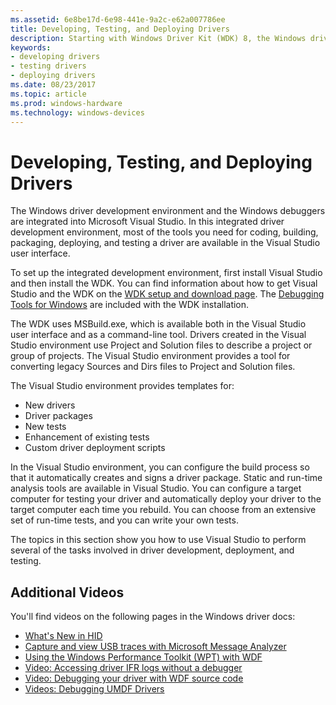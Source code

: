 ```yaml
---
ms.assetid: 6e8be17d-6e98-441e-9a2c-e62a007786ee
title: Developing, Testing, and Deploying Drivers
description: Starting with Windows Driver Kit (WDK) 8, the Windows driver development environment and debuggers are integrated into Microsoft Visual Studio.
keywords:
- developing drivers
- testing drivers
- deploying drivers
ms.date: 08/23/2017
ms.topic: article
ms.prod: windows-hardware
ms.technology: windows-devices
---
```


# Developing, Testing, and Deploying Drivers

The Windows driver development environment and the Windows debuggers are integrated into Microsoft Visual Studio. In this integrated driver development environment, most of the tools you need for coding, building, packaging, deploying, and testing a driver are available in the Visual Studio user interface.

To set up the integrated development environment, first install Visual Studio and then install the WDK. You can find information about how to get Visual Studio and the WDK on the [WDK setup and download page](../download-the-wdk.md). The [Debugging Tools for Windows](../debugger/index.md) are included with the WDK installation.

The WDK uses MSBuild.exe, which is available both in the Visual Studio user interface and as a command-line tool. Drivers created in the Visual Studio environment use Project and Solution files to describe a project or group of projects. The Visual Studio environment provides a tool for converting legacy Sources and Dirs files to Project and Solution files.

The Visual Studio environment provides templates for:

- New drivers
- Driver packages
- New tests
- Enhancement of existing tests
- Custom driver deployment scripts

In the Visual Studio environment, you can configure the build process so that it automatically creates and signs a driver package. Static and run-time analysis tools are available in Visual Studio. You can configure a target computer for testing your driver and automatically deploy your driver to the target computer each time you rebuild. You can choose from an extensive set of run-time tests, and you can write your own tests.

The topics in this section show you how to use Visual Studio to perform several of the tasks involved in driver development, deployment, and testing.

## Additional Videos

You'll find videos on the following pages in the Windows driver docs:

- [What's New in HID](https://docs.microsoft.com/windows-hardware/drivers/hid/what-s-new-in-hid)
- [Capture and view USB traces with Microsoft Message Analyzer](../usbcon/capture-and-view-ing-usb-traces-with-microsoft-message-analyzer-.md)
- [Using the Windows Performance Toolkit (WPT) with WDF](../wdf/using-the-windows-performance-toolkit--wpt--with-wdf.md)
- [Video: Accessing driver IFR logs without a debugger](../wdf/video--accessing-driver-ifr-logs-without-a-debugger.md)
- [Video: Debugging your driver with WDF source code](../wdf/video--debugging-your-driver-with-wdf-source-code.md)
- [Videos: Debugging UMDF Drivers](../wdf/videos--debugging-umdf-drivers.md)